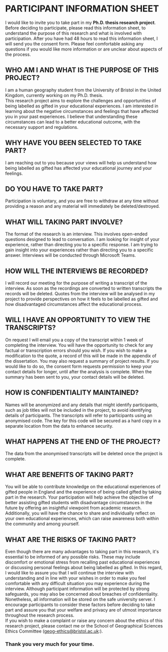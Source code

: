 # PARTICIPANT INFORMATION SHEET
I would like to invite you to take part in my **Ph.D. thesis research project**. Before deciding to participate, please read this information sheet, to understand the purpose of this research and what is involved with participation. After you have had 48 hours to read this information sheet, I will send you the consent form. Please feel comfortable asking any questions if you would like more information or are unclear about aspects of the process. 
## WHO AM I AND WHAT IS THE PURPOSE OF THIS PROJECT?
I am a human geography student from the University of Bristol in the United Kingdom, currently working on my Ph.D. thesis. <br/>
This research project aims to explore the challenges and opportunities of being labelled as gifted in your educational experiences. I am interested in learning about the negative circumstances and feelings that have affected you in your past experiences. I believe that understanding these circumstances can lead to a better educational outcome, with the necessary support and regulations.
## WHY HAVE YOU BEEN SELECTED TO TAKE PART?
I am reaching out to you because your views will help us understand how being labelled as gifted has affected your educational journey and your feelings.
## DO YOU HAVE TO TAKE PART?
Participation is voluntary, and you are free to withdraw at any time without providing a reason and any material will immediately be deleted/destroyed. 
## WHAT WILL TAKING PART INVOLVE?
The format of the research is an interview. This involves open-ended questions designed to lead to conversation. I am looking for insight of your experience, rather than directing you to a specific response. I am trying to gain insight into your experiences rather than directing you to a specific answer. Interviews will be conducted through Microsoft Teams.
## HOW WILL THE INTERVIEWS BE RECORDED?
I will record our meeting for the purpose of writing a transcript of the interview. As soon as the recordings are converted to written transcripts the records will be deleted. Quotes from the interview will be analysed in my project to provide perspectives on how it feels to be labelled as gifted and how disadvantaged circumstances affect the educational process.
## WILL I HAVE AN OPPORTUNITY TO VIEW THE TRANSCRIPTS?
On request I will email you a copy of the transcript within 1 week of completing the interview. You will have the opportunity to check for any factual or transcription errors should you wish. If you wish to make a modification to the quote, a record of this will be made in the appendix of the dissertation. You may also request a summary of project results. If you would like to do so, the consent form requests permission to keep your contact details for longer, until after the analysis is complete. When the summary has been sent to you, your contact details will be deleted.  
## HOW IS CONFIDENTIALITY MAINTAINED?
Names will be anonymized and any details that might identify participants, such as job titles will not be included in the project, to avoid identifying details of participants.  The transcripts will refer to participants using an anonymised code. The key for this code will be secured as a hard copy in a separate location from the data to enhance security. 
## WHAT HAPPENS AT THE END OF THE PROJECT?
The data from the anonymised transcripts will be deleted once the project is complete.
## WHAT ARE BENEFITS OF TAKING PART? 
You will be able to contribute knowledge on the educational experiences of gifted people in England and the experience of being called gifted by taking part in the research. Your participation will help achieve the objective of better assisting gifted students with disadvantage circumstances in the future by offering an insightful viewpoint from academic research. Additionally, you will have the chance to share and individually reflect on your own educational experiences, which can raise awareness both within the community and among yourself.
## WHAT ARE THE RISKS OF TAKING PART?
Even though there are many advantages to taking part in this research, it's essential to be informed of any possible risks. These may include discomfort or emotional stress from recalling past educational experiences or discussing personal feelings about being labelled as gifted. In this regard, I would like to assure you that I will continue the interview with understanding and in line with your wishes in order to make you feel comfortable with any difficult situation you may experience during the interview.  Although participant information will be protected by strong safeguards, you may also be concerned about breaches of confidentiality. Nonetheless, all information will be stored on the safe university server. I encourage participants to consider these factors before deciding to take part and assure you that your welfare and privacy are of utmost importance throughout the research process. <br/>
If you wish to make a complaint or raise any concern about the ethics of this research project, please contact me or the School of Geographical Sciences Ethics Committee (geog-ethics@bristol.ac.uk:). <br/>
### Thank you very much for your time.
